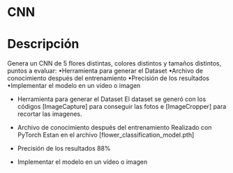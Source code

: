 # CNN

# Descripción
Genera un CNN de 5 flores distintas, colores distintos y tamaños distintos, puntos a evaluar:
    •Herramienta para generar el Dataset
    •Archivo de conocimiento después del entrenamiento
    •Precisión de los resultados
    •Implementar el modelo en un vídeo o imagen

+ Herramienta para generar el Dataset
    El dataset se generó con los códigos [ImageCapture] para conseguir las fotos e [ImageCropper] para recortar las imagenes.

+ Archivo de conocimiento después del entrenamiento
    Realizado con PyTorch
    Estan en el archivo [flower_classification_model.pth]

+ Precisión de los resultados
    88%

+ Implementar el modelo en un vídeo o imagen
